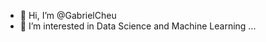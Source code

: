 - 👋 Hi, I’m @GabrielCheu
- 👀 I’m interested in Data Science and Machine Learning ...

<!---
GabrielCheu/GabrielCheu is a ✨ special ✨ repository because its `README.md` (this file) appears on your GitHub profile.
You can click the Preview link to take a look at your changes.
--->
